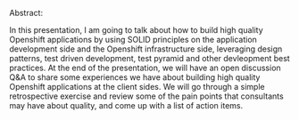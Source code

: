 Abstract:


In this presentation, I am going to talk about how to build high quality Openshift applications by using SOLID principles on the application development side and the Openshift infrastructure side, leveraging design patterns, test driven development, test pyramid and other devleopment best practices.
At the end of the presentation, we will have an open discussion Q&A to share some experiences we have about building high quality Openshift applications at the client sides.
We will go through a simple retrospective exercise and review some of the pain points that consultants may have about quality, and come up with a list of action items.
